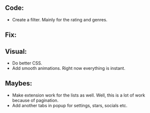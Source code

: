 ## Code:

- Create a filter. Mainly for the rating and genres.

## Fix:

## Visual:

- Do better CSS.
- Add smooth animations. Right now everything is instant.

## Maybes:

- Make extension work for the lists as well. Well, this is a lot of work because of pagination.
- Add another tabs in popup for settings, stars, socials etc.
